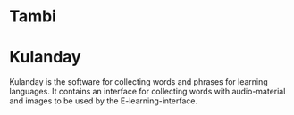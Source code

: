 # Tambi #

# Kulanday #

Kulanday is the software for collecting words and phrases for learning languages. It contains an interface for collecting words with audio-material and images to be used by the E-learning-interface.
